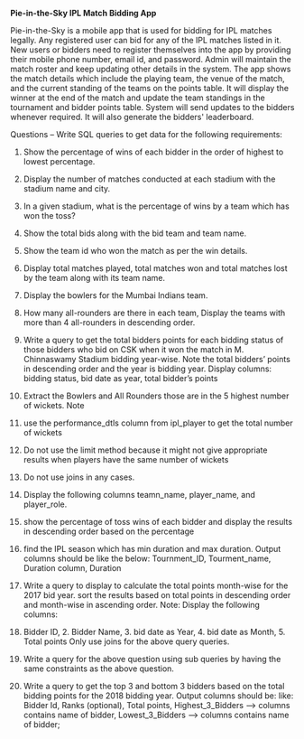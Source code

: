 **Pie-in-the-Sky
IPL Match Bidding App**

Pie-in-the-Sky is a mobile app that is used for bidding for IPL matches legally. Any registered user can bid for any of the IPL matches listed in it. New users or bidders need to register themselves into the app by providing their mobile phone number, email id, and password. Admin will maintain the match roster and keep updating other details in the system.
The app shows the match details which include the playing team, the venue of the match, and the current standing of the teams on the points table. It will display the winner at the end of the match and update the team standings in the tournament and bidder points table. System will send updates to the bidders whenever required. It will also generate the bidders' leaderboard.

Questions – Write SQL queries to get data for the following requirements:

1.	Show the percentage of wins of each bidder in the order of highest to lowest percentage.

2.	Display the number of matches conducted at each stadium with the stadium name and city.

3.	In a given stadium, what is the percentage of wins by a team which has won the toss?

4.	Show the total bids along with the bid team and team name.

5.	Show the team id who won the match as per the win details.

6.	Display total matches played, total matches won and total matches lost by the team along with its team name.

7.	Display the bowlers for the Mumbai Indians team.

8.	How many all-rounders are there in each team, Display the teams with more than 4 
all-rounders in descending order.


9.	 Write a query to get the total bidders points for each bidding status of those bidders who bid on CSK when it won the match in M. Chinnaswamy Stadium bidding year-wise.
 Note the total bidders’ points in descending order and the year is bidding year.
               Display columns: bidding status, bid date as year, total bidder’s points

10.	Extract the Bowlers and All Rounders those are in the 5 highest number of wickets.
Note 
1. use the performance_dtls column from ipl_player to get the total number of wickets
 2. Do not use the limit method because it might not give appropriate results when players have the same number of wickets
3.	Do not use joins in any cases.
4.	Display the following columns teamn_name, player_name, and player_role.

11.	show the percentage of toss wins of each bidder and display the results in descending order based on the percentage

12.	find the IPL season which has min duration and max duration.
Output columns should be like the below:
 Tournment_ID, Tourment_name, Duration column, Duration

13.	Write a query to display to calculate the total points month-wise for the 2017 bid year. sort the results based on total points in descending order and month-wise in ascending order.
Note: Display the following columns:
1.	Bidder ID, 2. Bidder Name, 3. bid date as Year, 4. bid date as Month, 5. Total points
Only use joins for the above query queries.

14.	Write a query for the above question using sub queries by having the same constraints as the above question.

15.	Write a query to get the top 3 and bottom 3 bidders based on the total bidding points for the 2018 bidding year.
Output columns should be:
like:
Bidder Id, Ranks (optional), Total points, Highest_3_Bidders --> columns contains name of bidder, Lowest_3_Bidders  --> columns contains name of bidder;



